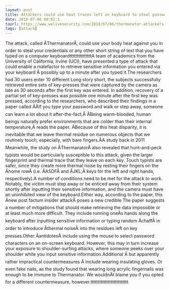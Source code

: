 ```yaml
---
layout: post
title: Attackers could use heat traces left on keyboard to steal passwords
date: 2018-07-06 00:02:1
tourl: https://www.welivesecurity.com/2018/07/06/thermanator-attackers-heat-keyboard-password/
tags: [attack]
---
```

The attack, called ÂThermanatorÂ, could use your body heat against you in order to steal your credentials or any other short string of text that you have typed on a computer keyboardtttttttttttttttA team of academics from the University of California, Irvine (UCI), have presented a type of attack that could enable a malefactor to retrieve sensitive information you entered via your keyboard Â possibly up to a minute after you typed it.The researchers had 30 users enter 10 different Long story short, the subjects successfully retrieved entire sets of key-presses that were captured by the camera as late as 30 seconds after the first key was entered. In addition, recovery of a partial set of key-presses was possible one minute after the first key was pressed, according to the researchers, who described their findings in a paper called ÂÂIf you type your password and walk or step away, someone can learn a lot about it after-the-fact,Â ÂBeing warm-blooded, human beings naturally prefer environments that are colder than their internal temperature,Â reads the paper. ÂBecause of this heat disparity, it is inevitable that we leave thermal residue on numerous objects that we routinely touch, especially, with bare fingers.ÂA study back in 2011 Meanwhile, the study on ÂThermanatorÂ also revealed that hunt-and-peck typists would be particularly susceptible to this attack, given the larger fingerprint and thermal trace that they leave on each key. Touch typists are safer, since they create more thermal noise by resting their fingers on the Âhome rowÂ (i.e. ÂASDFÂ and ÂJKL;Â keys for the left and right hands, respectively).A number of conditions need to be met for the attack to work. Notably, the victim must step away or be enticed away from their system shortly after inputting their sensitive information, and the camera must have an uninhibited view of the keyboard.Either way, according to the paper, this Ânew post factum insider attackÂ poses a new credible The paper suggests a number of mitigations that should make retrieving the data impossible or at least much more difficult. They include running oneÂs hands along the keyboard after inputting sensitive information or typing random ÂchaffÂ in order to introduce Âthermal noiseÂ into the residues left on key presses.Other ÂantidotesÂ include using the mouse to select password characters on an on-screen keyboard. However, this may in turn increase your exposure to shoulder-surfing attacks, where someone peeks over your shoulder while you input sensitive information.Additional Â but apparently rather impractical countermeasures Â include wearing insulating gloves. Or even fake nails, as the study found that wearing long acrylic fingernails was enough to be immune to Thermanator. We wouldnÂt blame you if you opted for a different countermeasure, however.tttttttttttttttttttttttttt